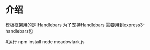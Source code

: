 # 介绍
模板框架用的是 Handlebars
为了支持Handlebars 需要用到express3-handlebars包

#运行
npm install
node meadowlark.js
